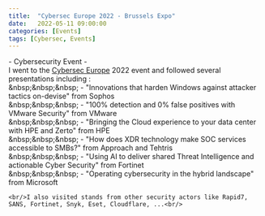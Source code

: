 ```yaml
---
title:  "Cybersec Europe 2022 - Brussels Expo"
date:   2022-05-11 09:00:00
categories: [Events]
tags: [Cybersec, Events]
---
```

<div>- Cybersecurity Event -</div>
<div>I went to the <a href="https://www.cyberseceurope.com/" target="_blank">Cybersec Europe</a> 2022 event and followed several presentations including : <br/>
    &amp;nbsp;&amp;nbsp;&amp;nbsp; - "Innovations that harden Windows against attacker tactics on-devise" from Sophos <br/>
    &amp;nbsp;&amp;nbsp;&amp;nbsp; - "100% detection and 0% false positives with VMware Security" from VMware <br/>
    &amp;nbsp;&amp;nbsp;&amp;nbsp; - "Bringing the Cloud experience to your data center with HPE and Zerto" from HPE <br/> 
    &amp;nbsp;&amp;nbsp;&amp;nbsp; - "How does XDR technology make SOC services accessible to SMBs?" from Approach and Tehtris <br/>
    &amp;nbsp;&amp;nbsp;&amp;nbsp; - "Using AI to deliver shared Threat Intelligence and actionable Cyber Security" from Fortinet <br/>
    &amp;nbsp;&amp;nbsp;&amp;nbsp; - "Operating cybersecurity in the hybrid landscape" from Microsoft <br/>

    <br/>I also visited stands from other security actors like Rapid7, SANS, Fortinet, Snyk, Eset, Cloudflare, ...<br/>
</div>

[Events]:      https://www.cyberseceurope.com/